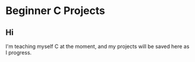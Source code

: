 # Beginner C Projects

## Hi
I'm teaching myself C at the moment, and my projects will be saved here as I progress.
